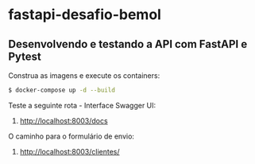 # fastapi-desafio-bemol

## Desenvolvendo e testando a API com FastAPI e Pytest

Construa as imagens e execute os containers:

```sh
$ docker-compose up -d --build
```

Teste a seguinte rota - Interface Swagger UI:

1. [http://localhost:8003/docs](http://localhost:8003/docs)

O caminho para o formulário de envio:

1. [http://localhost:8003/clientes/](http://localhost:8003/clientes/)
